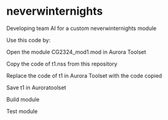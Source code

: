 # neverwinternights
Developing team AI for a custom neverwinternights module

Use this code by:

Open the module CG2324_mod1.mod in Aurora Toolset

Copy the code of t1.nss from this repository

Replace the code of t1 in Aurora Toolset with the code copied

Save t1 in Auroratoolset

Build module 

Test module

